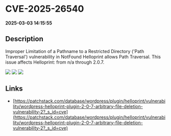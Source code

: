 # CVE-2025-26540

**2025-03-03 14:15:55**

## Description
Improper Limitation of a Pathname to a Restricted Directory ('Path Traversal') vulnerability in NotFound Helloprint allows Path Traversal. This issue affects Helloprint: from n/a through 2.0.7.

![](https://img.shields.io/static/v1?label=Score&message=7.7&color=red)
![](https://img.shields.io/static/v1?label=Severity&message=HIGH&color=red)
![](https://img.shields.io/static/v1?label=CWE&message=Traversal&color=green)

## Links
- [https://patchstack.com/database/wordpress/plugin/helloprint/vulnerability/wordpress-helloprint-plugin-2-0-7-arbitrary-file-deletion-vulnerability-2?_s_id=cve](https://patchstack.com/database/wordpress/plugin/helloprint/vulnerability/wordpress-helloprint-plugin-2-0-7-arbitrary-file-deletion-vulnerability-2?_s_id=cve)
